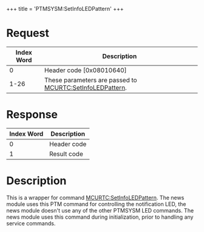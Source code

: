 +++
title = 'PTMSYSM:SetInfoLEDPattern'
+++

# Request

| Index Word | Description                                                                                     |
|------------|-------------------------------------------------------------------------------------------------|
| 0          | Header code \[0x08010640\]                                                                      |
| 1-26       | These parameters are passed to [MCURTC:SetInfoLEDPattern](MCURTC:SetInfoLEDPattern "wikilink"). |

# Response

| Index Word | Description |
|------------|-------------|
| 0          | Header code |
| 1          | Result code |

# Description

This is a wrapper for command
[MCURTC:SetInfoLEDPattern](MCURTC:SetInfoLEDPattern "wikilink"). The
news module uses this PTM command for controlling the notification LED,
the news module doesn't use any of the other PTMSYSM LED commands. The
news module uses this command during initialization, prior to handling
any service commands.
